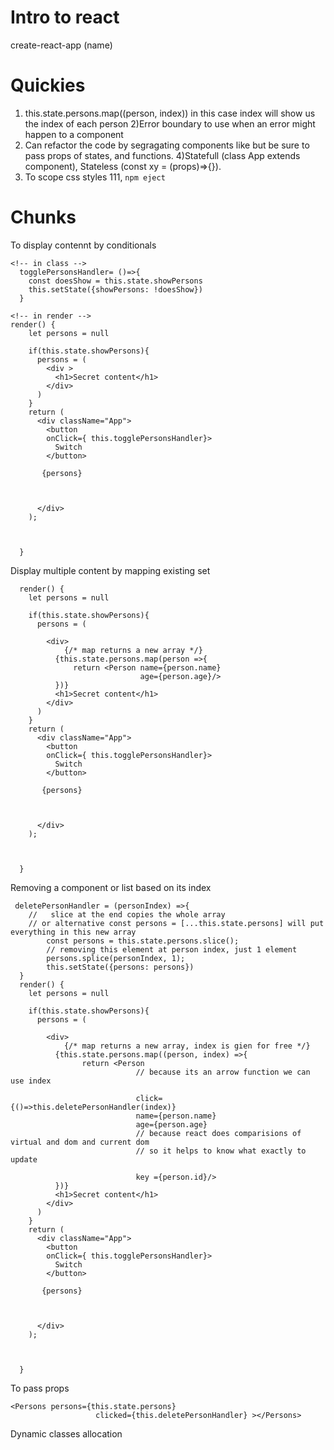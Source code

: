 # Intro to react

create-react-app (name)

# Quickies
1) this.state.persons.map((person, index)) in this case index will show us the index of each person
2)Error boundary to use when an error might happen to a component
3) Can refactor the code by segragating components like <Persons> but be sure to pass props of states, and functions.
4)Statefull (class App extends component), Stateless (const xy = (props)=>{}). 
5) To scope css styles 111, ```npm eject```

# Chunks

To display contennt by conditionals

```
<!-- in class -->
  togglePersonsHandler= ()=>{
    const doesShow = this.state.showPersons
    this.setState({showPersons: !doesShow})
  }

<!-- in render -->
render() {
    let persons = null

    if(this.state.showPersons){
      persons = (
        <div >
          <h1>Secret content</h1>
        </div> 
      )
    }
    return (
      <div className="App">
        <button
        onClick={ this.togglePersonsHandler}>
          Switch
        </button>
        
       {persons}
         

        
      </div>
    );


 
  }

```

Display multiple content by mapping existing set
```
  render() {
    let persons = null

    if(this.state.showPersons){
      persons = (
         
        <div>
            {/* map returns a new array */}
          {this.state.persons.map(person =>{
              return <Person name={person.name}
                             age={person.age}/>
          })}
          <h1>Secret content</h1>
        </div> 
      )
    }
    return (
      <div className="App">
        <button
        onClick={ this.togglePersonsHandler}>
          Switch
        </button>
        
       {persons}
         

        
      </div>
    );


 
  }

```

Removing a component or list based on its index
```
 deletePersonHandler = (personIndex) =>{
    //   slice at the end copies the whole array
    // or alternative const persons = [...this.state.persons] will put everything in this new array
        const persons = this.state.persons.slice();
        // removing this element at person index, just 1 element
        persons.splice(personIndex, 1);
        this.setState({persons: persons})
  }
  render() {
    let persons = null

    if(this.state.showPersons){
      persons = (
         
        <div>
            {/* map returns a new array, index is gien for free */}
          {this.state.persons.map((person, index) =>{
                return <Person 
                            // because its an arrow function we can use index
            
                            click={()=>this.deletePersonHandler(index)}
                            name={person.name}
                            age={person.age}
                            // because react does comparisions of virtual and dom and current dom
                            // so it helps to know what exactly to update
                            
                            key ={person.id}/>
          })}
          <h1>Secret content</h1>
        </div> 
      )
    }
    return (
      <div className="App">
        <button
        onClick={ this.togglePersonsHandler}>
          Switch
        </button>
        
       {persons}
         

        
      </div>
    );


 
  }

```

To pass props
```
<Persons persons={this.state.persons}
                   clicked={this.deletePersonHandler} ></Persons>

```

Dynamic classes allocation
```


```